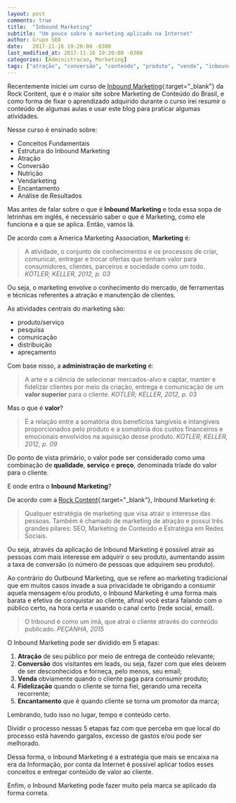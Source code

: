 ```yaml
---
layout: post
comments: true
title:  "Inbound Marketing"
subtitle: "Um pouco sobre o marketing aplicado na Internet"
author: Grupo SEO
date:   2017-11-16 19:20:00 -0300
last_modified_at: 2017-11-16 19:20:00 -0300
categories: [Administracao, Marketing]
tags: ["atração", "conversão", "conteúdo", "produto", "venda", "inbound", "outbound"]
---
```


Recentemente iniciei um curso de [Inbound Marketing][content_curso_inbound]{:target="_blank"} da Rock Content, que é o maior site sobre Marketing de Conteúdo do Brasil, e como forma de fixar o aprendizado adquirido durante o curso irei resumir o conteúdo de algumas aulas e usar este blog para praticar algumas atividades. 
  
Nesse curso é ensinado sobre:

* Conceitos Fundamentais
* Estrutura do Inbound Marketing
* Atração
* Conversão
* Nutrição
* Vendarketing
* Encantamento
* Análise de Resultados

Mas antes de falar sobre o que é **Inbound Marketing** e toda essa sopa de letrinhas em inglês, é necessário saber o que é Marketing, como ele funciona e a que se aplica. Então, vamos lá.

De acordo com a America Marketing Association, **Marketing** é:

> A atividade, o conjunto de conhecimentos e os processos de criar, comunicar, entregar e trocar ofertas que tenham valor para consumidores, clientes, parceiros e sociedade como um todo.
> <cite>KOTLER; KELLER, 2012, p. 03</cite>

Ou seja, o marketing envolve o conhecimento do mercado, de ferramentas e técnicas referentes a atração e manutenção de clientes.

As atividades centrais do marketing são:

* produto/serviço
* pesquisa
* comunicação
* distribuição
* apreçamento

Com base nisso, a **administração de marketing** é:

> A arte e a ciência de selecionar mercados-alvo e captar, manter e fidelizar clientes por meio da criação, entrega e comunicação de um **valor superior** para o cliente.
> <cite>KOTLER; KELLER, 2012, p. 03</cite>

Mas o que é **valor**?

> É a relação entre a somatória dos benefícios tangíveis e intangíveis proporcionados pelo produto e a somatória dos custos financeiros e emocionais envolvidos na aquisição desse produto. 
> <cite>KOTLER; KELLER, 2012, p. 09</cite>

Do ponto de vista primário, o valor pode ser considerado como uma combinação de **qualidade**, **serviço** e **preço**, denominada tríade do valor para o cliente.

E onde entra o **Inbound Marketing**?

De acordo com a [Rock Content][content_inbound]{:target="_blank"}, Inbound Marketing é:
> Qualquer estratégia de marketing que visa atrair o interesse das pessoas. Também é chamado de marketing de atração e possui três grandes pilares: SEO, Marketing de Conteúdo e Estratégia em Redes Sociais.

Ou seja, através da aplicação de Inbound Marketing é possível atrair as pessoas com mais interesse em adquirir o seu produto, aumentando assim a taxa de conversão (o número de pessoas que adquirem seu produto).

Ao contrário do Outbound Marketing, que se refere ao marketing tradicional que em muitos casos invade a sua privacidade te obrigando a consumir aquela mensagem e/ou produto, o Inbound Marketing é uma forma mais barata e efetiva de conquistar ao cliente, afinal você estará falando com o público certo, na hora certa e usando o canal certo (rede social, email).

> O Inbound é como um ímã, que atrai o cliente através do conteúdo publicado.
> <cite>PEÇANHA, 2015</cite>

O Inbound Marketing pode ser dividido em 5 etapas:

1. **Atração** de seu público por meio de entrega de conteúdo relevante;
2. **Conversão** dos visitantes em leads, ou seja, fazer com que eles deixem de ser desconhecidos e forneça, pelo menos, seu email;
3. **Venda** obviamente quando o cliente paga para consumir produto;
4. **Fidelização** quando o cliente se torna fiel, gerando uma receita recorrente;
5. **Encantamento** que é quando cliente se torna um promotor da marca;

Lembrando, tudo isso no lugar, tempo e conteúdo certo.

Dividir o processo nessas 5 etapas faz com que perceba em que local do processo está havendo gargalos, excesso de gastos e/ou pode ser melhorado.

Dessa forma, o Inbound Marketing é a estratégia que mais se encaixa na era da Informação, por conta da Internet é possível aplicar todos esses conceitos e entregar conteúdo de valor ao cliente.

Enfim, o Inbound Marketing pode fazer muito pela marca se aplicado da forma correta.


[content_curso_inbound]: https://universidade.rockcontent.com/cursos/inbound-marketing/ "Rock Content: Curso Inbound Marketing"
[content_inbound]: https://marketingdeconteudo.com/o-que-e-inbound-marketing/ "Rock content: O que é Inbound Marketing?"